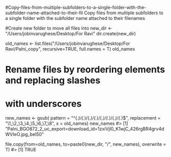 #Copy-files-from-multiple-subfolders-to-a-single-folder-with-the-subfolder-name-attached-to-their-fil
Copy files from multiple subfolders to a single folder with the subfolder name attached to their filenames

#Create new folder to move all files into
new_dir <- "/Users/jobinvarughese/Desktop/For Ravi"
dir.create(new_dir)

old_names <- list.files("/Users/jobinvarughese/Desktop/For Ravi/Palni_copy", 
                        recursive=TRUE, full.names = T)
old_names

# Rename files by reordering elements and replacing slashes
# with underscores
new_names <- gsub(
  pattern = "^(.*)/(.*)/(.*)/(.*)/(.*)/(.*)/(.*)/(.*)$",
  replacement = "\\1_\\2_\\3_\\4_\\5_\\6_\\7_\\8",
  x = old_names)
new_names
#> [1] "Palni_BGO872_2_uc_export=download_id=1zxiVjI0_K1wjC_426rgBR4grv4dWVIeO.jpg_bel50"  

file.copy(from=old_names, to=paste0(new_dir, "/", new_names), overwrite = T)
#> [1] TRUE

